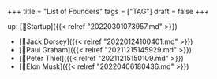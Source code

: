 +++
title = "List of Founders"
tags = ["TAG"]
draft = false
+++

up: [📂Startup]({{< relref "20220301073957.md" >}})

-   [👨Jack Dorsey]({{< relref "20220124100401.md" >}})
-   [👨Paul Graham]({{< relref "20211215145929.md" >}})
-   [👨Peter Thiel]({{< relref "20211215150109.md" >}})
-   [👨Elon Musk]({{< relref "20220406180436.md" >}})
